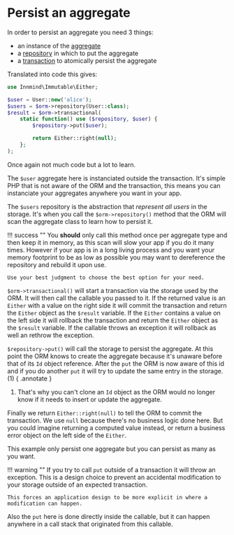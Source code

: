 # Persist an aggregate

In order to persist an aggregate you need 3 things:

- an instance of the [aggregate](../terminology.md#aggregate)
- a [repository](../terminology.md#repository) in which to put the aggregate
- a [transaction](../terminology.md#transaction) to atomically persist the aggregate

Translated into code this gives:

```php
use Innmind\Immutable\Either;

$user = User::new('alice');
$users = $orm->repository(User::class);
$result = $orm->transactional(
    static function() use ($repository, $user) {
        $repository->put($user);

        return Either::right(null);
    };
);
```

Once again not much code but a lot to learn.

The `$user` aggregate here is instanciated outside the transaction. It's simple PHP that is not aware of the ORM and the transaction, this means you can instanciate your aggregates anywhere you want in your app.

The `$users` repository is the abstraction that _represent all users_ in the storage. It's when you call the `$orm->repository()` method that the ORM will scan the aggregate class to learn how to persist it.

!!! success ""
    You **should** only call this method once per aggregate type and then keep it in memory, as this scan will slow your app if you do it many times. However if your app is in a long living process and you want your memory footprint to be as low as possible you may want to dereference the repository and rebuild it upon use.

    Use your best judgment to choose the best option for your need.

`$orm->transactional()` will start a transaction via the storage used by the ORM. It will then call the callable you passed to it. If the returned value is an `Either` with a value on the right side it will commit the transaction and return the `Either` object as the `$result` variable. If the `Either` contains a value on the left side it will rollback the transaction and return the `Either` object as the `$result` variable. If the callable throws an exception it will rollback as well an rethrow the exception.

`$repository->put()` will call the storage to persist the aggregate. At this point the ORM knows to create the aggregate because it's unaware before that of its `Id` object reference. After the `put` the ORM is now aware of this id and if you do another `put` it will try to update the same entry in the storage. (1)
{ .annotate }

1. That's why you can't clone an `Id` object as the ORM would no longer know if it needs to insert or update the aggregate.

Finally we return `Either::right(null)` to tell the ORM to commit the transaction. We use `null` because there's no business logic done here. But you could imagine returning a computed value instead, or return a business error object on the left side of the `Either`.

This example only persist one aggregate but you can persist as many as you want.

!!! warning ""
    If you try to call `put` outside of a transaction it will throw an exception. This is a design choice to prevent an accidental modification to your storage outside of an expected transaction.

    This forces an application design to be more explicit in where a modification can happen.

Also the `put` here is done directly inside the callable, but it can happen anywhere in a call stack that originated from this callable.
